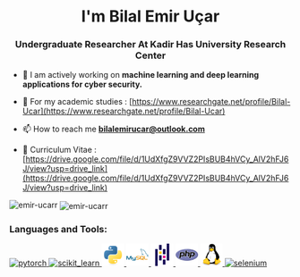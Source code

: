 
<h1 align="center">I'm Bilal Emir Uçar</h1>
<h3 align="center">Undergraduate Researcher At Kadir Has University Research Center</h3>

- 🔭 I am actively working on **machine learning and deep learning applications for cyber security.**
  
- 📝 For my academic studies : [https://www.researchgate.net/profile/Bilal-Ucar](https://www.researchgate.net/profile/Bilal-Ucar)

- 📫 How to reach me **bilalemirucar@outlook.com**

- 📄 Curriculum Vitae : [https://drive.google.com/file/d/1UdXfgZ9VVZ2PIsBUB4hVCy_AlV2hFJ6J/view?usp=drive_link](https://drive.google.com/file/d/1UdXfgZ9VVZ2PIsBUB4hVCy_AlV2hFJ6J/view?usp=drive_link)




<p><img align="left" src="https://github-readme-stats.vercel.app/api/top-langs?username=emir-ucarr&show_icons=true&locale=en&layout=compact&theme=dracula&hide_border=false" alt="emir-ucarr" /></p>

<p>&nbsp;<img align="center" src="https://github-readme-stats.vercel.app/api?username=emir-ucarr&show_icons=true&locale=en&title_color=0891b2&text_color=ffffff&icon_color=0891b2&bg_color=1c1917&hide_border=true&show_icons=true" alt="emir-ucarr" /></p>


<h3 align="left">Languages and Tools:</h3>
<p align="left">
  <a href="https://pytorch.org/" target="_blank" rel="noreferrer"> <img src="https://www.vectorlogo.zone/logos/pytorch/pytorch-icon.svg" alt="pytorch" width="40" height="40"/> </a> 
  <a href="https://scikit-learn.org/" target="_blank" rel="noreferrer"> <img src="https://upload.wikimedia.org/wikipedia/commons/0/05/Scikit_learn_logo_small.svg" alt="scikit_learn" width="40" height="40"/> </a> 
  <a href="https://www.python.org" target="_blank" rel="noreferrer"> <img src="https://raw.githubusercontent.com/devicons/devicon/master/icons/python/python-original.svg" alt="python" width="40" height="40"/> </a> 
  <a href="https://www.mysql.com/" target="_blank" rel="noreferrer"> <img src="https://raw.githubusercontent.com/devicons/devicon/master/icons/mysql/mysql-original-wordmark.svg" alt="mysql" width="40" height="40"/> </a> 
  <a href="https://pandas.pydata.org/" target="_blank" rel="noreferrer"> <img src="https://raw.githubusercontent.com/devicons/devicon/2ae2a900d2f041da66e950e4d48052658d850630/icons/pandas/pandas-original.svg" alt="pandas" width="40" height="40"/> </a> 
  <a href="https://www.php.net" target="_blank" rel="noreferrer"> <img src="https://raw.githubusercontent.com/devicons/devicon/master/icons/php/php-original.svg" alt="php" width="40" height="40"/> </a>
 <a href="https://www.linux.org/" target="_blank" rel="noreferrer"> <img src="https://raw.githubusercontent.com/devicons/devicon/master/icons/linux/linux-original.svg" alt="linux" width="40" height="40"/> </a> 
  <a href="https://www.selenium.dev" target="_blank" rel="noreferrer"> <img src="https://raw.githubusercontent.com/detain/svg-logos/780f25886640cef088af994181646db2f6b1a3f8/svg/selenium-logo.svg" alt="selenium" width="40" height="40"/> </a> </p>

